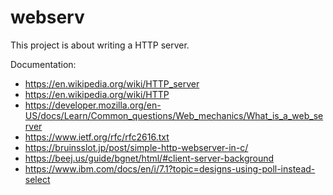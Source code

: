 # webserv
This project is about writing a HTTP server.

Documentation:
- https://en.wikipedia.org/wiki/HTTP_server
- https://en.wikipedia.org/wiki/HTTP
- https://developer.mozilla.org/en-US/docs/Learn/Common_questions/Web_mechanics/What_is_a_web_server
- https://www.ietf.org/rfc/rfc2616.txt
- https://bruinsslot.jp/post/simple-http-webserver-in-c/
- https://beej.us/guide/bgnet/html/#client-server-background
- https://www.ibm.com/docs/en/i/7.1?topic=designs-using-poll-instead-select
